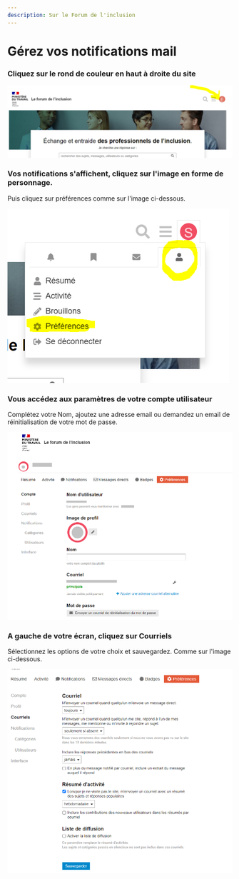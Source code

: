 ```yaml
---
description: Sur le Forum de l'inclusion
---
```


# Gérez vos notifications mail

### Cliquez sur le rond de couleur en haut à droite du site

![](../.gitbook/assets/image%20%2813%29.png)





### Vos notifications s'affichent, cliquez sur l'image en forme de personnage.

Puis cliquez sur préférences comme sur l'image ci-dessous.

![](../.gitbook/assets/image%20%2812%29.png)







### Vous accédez aux paramètres de votre compte utilisateur

Complétez votre Nom, ajoutez une adresse email ou demandez un email de réinitialisation de votre mot de passe.

![](../.gitbook/assets/tempsnip.png)



### A gauche de votre écran, cliquez sur Courriels

Sélectionnez les options de votre choix et sauvegardez. Comme sur l'image ci-dessous.

![](../.gitbook/assets/image%20%2818%29.png)

